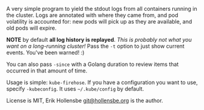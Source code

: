 A very simple program to yield the stdout logs from all containers running in the cluster. Logs are annotated with where they came from, and pod volatility is accounted for: new pods will pick up as they are available, and old pods will expire.

**NOTE** by default **all log history is replayed**. _This is probably not what you want on a long-running cluster!_ Pass the `-t` option to just show current events. You've been warned! :)

You can also pass `-since` with a Golang duration to review items that occurred in that amount of time.

Usage is simple: `kube-firehose`. If you have a configuration you want to use, specify `-kubeconfig`. It uses `~/.kube/config` by default.

License is MIT, Erik Hollensbe <git@hollensbe.org> is the author.
